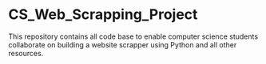 # CS_Web_Scrapping_Project
This repository contains all code base to enable computer science students collaborate on building a website scrapper using Python and all other resources.
